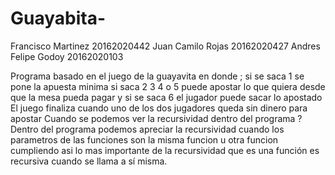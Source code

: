 # Guayabita-
Francisco Martinez 20162020442
Juan Camilo Rojas 20162020427
Andres Felipe Godoy 20162020103

Programa basado en el juego de la guayavita en donde ;
 si se saca 1 se pone la apuesta minima
 si saca 2 3 4 o 5 puede apostar lo que quiera
 desde que la mesa pueda pagar
 y si se saca 6 el jugador puede sacar lo apostado
 El juego finaliza cuando uno de los dos jugadores queda sin dinero para apostar 
 Cuando se podemos ver la recursividad dentro del programa ?
 Dentro del programa podemos apreciar la recursividad cuando los parametros de las funciones son la misma funcion u otra funcion cumpliendo asi
 lo mas importante de la recursividad que es una función es recursiva cuando se llama a sí misma.
